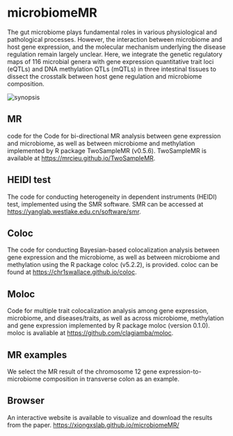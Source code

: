# microbiomeMR
The gut microbiome plays fundamental roles in various physiological and pathological processes. However, the interaction between microbiome and host gene expression, and the molecular mechanism underlying the disease regulation remain largely unclear. Here, we integrate the genetic regulatory maps of 116 microbial genera with gene expression quantitative trait loci (eQTLs) and DNA methylation QTLs (mQTLs) in three intestinal tissues to dissect the crosstalk between host gene regulation and microbiome composition.


![synopsis](https://github.com/user-attachments/assets/e6f9dd8a-f7c9-4c01-aa95-044e533ef9ab)








## MR
code for the Code for bi-directional MR analysis between gene expression and microbiome, as well as between microbiome and methylation implemented by R package TwoSampleMR (v0.5.6). 
TwoSampleMR is available at https://mrcieu.github.io/TwoSampleMR.
## HEIDI test
The code for conducting heterogeneity in dependent instruments (HEIDI) test, implemented using the SMR software. 
SMR can be accessed at https://yanglab.westlake.edu.cn/software/smr.
## Coloc
The code for conducting Bayesian-based colocalization analysis between gene expression and the microbiome, as well as between microbiome and methylation using the R package coloc (v5.2.2), is provided. 
coloc can be found at https://chr1swallace.github.io/coloc.
## Moloc
Code for multiple trait colocalization analysis among gene expression, microbiome, and diseases/traits, as well as across microbiome, methylation and gene expression implemented by R package moloc (version 0.1.0). 
moloc is avaliable at https://github.com/clagiamba/moloc.
## MR examples
We select the MR result of the chromosome 12 gene expression-to-microbiome composition in transverse colon as an example. 
## Browser
An interactive website is available to visualize and download the results from the paper.
https://xiongxslab.github.io/microbiomeMR/
